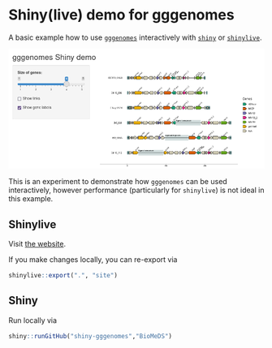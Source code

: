 # Shiny(live) demo for gggenomes

A basic example how to use [`gggenomes`](https://thackl.github.io/gggenomes/)
interactively with [`shiny`](https://shiny.posit.co/) or
[`shinylive`](https://posit-dev.github.io/r-shinylive/).

![screenshot of shinylive running gggenomes](./screenshot.png)

This is an experiment to demonstrate how `gggenomes` can be used interactively,
however performance (particularly for `shinylive`) is not ideal in this example.

## Shinylive

Visit [the website](https://biomeds.github.io/shiny-gggenomes/site/).

If you make changes locally, you can re-export via

```R
shinylive::export(".", "site")
```

## Shiny

Run locally via

```R
shiny::runGitHub("shiny-gggenomes","BioMeDS")
```

